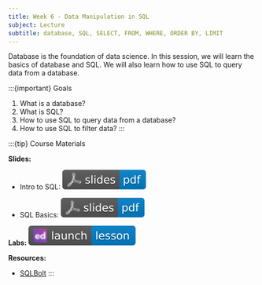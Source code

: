 ```yaml
---
title: Week 6 - Data Manipulation in SQL
subject: Lecture
subtitle: database, SQL, SELECT, FROM, WHERE, ORDER BY, LIMIT
---
```


Database is the foundation of data science. In this session, we will learn the basics of database and SQL. We will also learn how to use SQL to query data from a database.

:::{important} Goals
1. What is a database?
2. What is SQL?
3. How to use SQL to query data from a database?
4. How to use SQL to filter data?
:::

:::{tip} Course Materials 

**Slides:** 

* Intro to SQL: [![](images/slides-pdf-blue-adobeacrobatreader.svg)][pdf link1]

* SQL Basics: [![](images/slides-pdf-blue-adobeacrobatreader.svg)][pdf link2]

**Labs:** [![](images/launch-lesson-blue-ed.svg)][notebook link]

**Resources:**
* [SQLBolt][resource link]
:::

[pdf link1]: https://khlee42.github.io/datahandling-content-pdf/SQLintro_ws.pdf
[pdf link2]: https://khlee42.github.io/datahandling-content-pdf/SQLbasic_ws.pdf
[notebook link]: https://edstem.org/us/courses/47021/lessons/78983
[resource link]: https://sqlbolt.com
